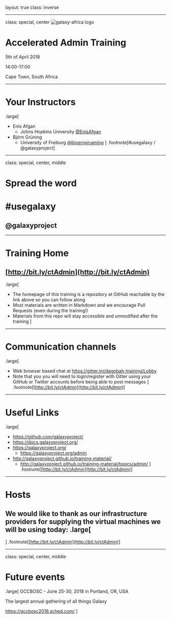layout: true
class: inverse

---
class: special, center
![galaxy-africa logo](../shared-images/galaxy-africa-white-logo.png)

# Accelerated Admin Training
5th of April 2018

14:00-17:00

Cape Town, South Africa

---
# Your Instructors
.large[
- Enis Afgan
  - Johns Hopkins University [@EnisAfgan](https://twitter.com/EnisAfgan)
- Björn Grüning
  - University of Freiburg [@bjoerngruening](https://twitter.com/bjoerngruening)
]
.footnote[\#usegalaxy / @galaxyproject]

---
class: special, center, middle
# Spread the word

# \#usegalaxy
## @galaxyproject

---
# Training Home

## [http://bit.ly/ctAdmin](http://bit.ly/ctAdmin)
.large[
* The homepage of this training is a repository at GitHub reachable by the link above so you can follow along
* Most materials are written in Markdown and we encourage Pull Requests (even during the training!)
* Materials from this repo will stay accessible and unmodified after the training
]

---
# Communication channels
.large[
* Web browser based chat at https://gitter.im/dagobah-training/Lobby
* Note that you you will need to login/register with Gitter using your GitHub or Twitter accounts before being able to post messages
]
.footnote[[http://bit.ly/ctAdmin](http://bit.ly/ctAdmin)]

---
# Useful Links
.large[
- https://github.com/galaxyproject/
- https://docs.galaxyproject.org/
- https://galaxyproject.org/
  - https://galaxyproject.org/admin
- http://galaxyproject.github.io/training-material/
  - http://galaxyproject.github.io/training-material/topics/admin/
]
.footnote[[http://bit.ly/ctAdmin](http://bit.ly/ctAdmin)]

---
# Hosts

We would like to thank as our infrastructure providers for supplying the virtual machines we will be using today:
.large[
-
]
.footnote[[http://bit.ly/ctAdmin](http://bit.ly/ctAdmin)]

---
class: special, center, middle
# Future events
.large[
GCCBOSC - June 25-30, 2018 in Portland, OR, USA

The largest annual gathering of all things Galaxy

https://gccbosc2018.sched.com/
]

